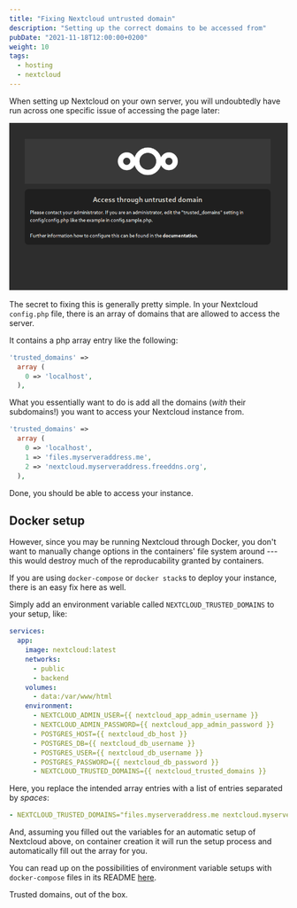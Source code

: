 ```yaml
---
title: "Fixing Nextcloud untrusted domain"
description: "Setting up the correct domains to be accessed from"
pubDate: "2021-11-18T12:00:00+0200"
weight: 10
tags:
  - hosting
  - nextcloud
---
```


When setting up Nextcloud on your own server,
you will undoubtedly have run across one specific issue of accessing the page later:

![trying to access Nextcloud from an untrusted domain](untrusted.png)

The secret to fixing this is generally pretty simple.
In your Nextcloud `config.php` file, there is an array of domains that are allowed to access the server.

It contains a php array entry like the following:

```php
'trusted_domains' =>
  array (
    0 => 'localhost',
  ),
```

What you essentially want to do is add all the domains
(_with_ their subdomains!)
you want to access your Nextcloud instance from.

```php
'trusted_domains' =>
  array (
    0 => 'localhost',
    1 => 'files.myserveraddress.me',
    2 => 'nextcloud.myserveraddress.freeddns.org',
  ),
```

Done, you should be able to access your instance.

## Docker setup

However, since you may be running Nextcloud through Docker,
you don't want to manually change options in the containers' file system around ---
this would destroy much of the reproducability granted by containers.

If you are using `docker-compose` or `docker stack`s to deploy your instance,
there is an easy fix here as well.

Simply add an environment variable called `NEXTCLOUD_TRUSTED_DOMAINS` to your setup,
like:

```yml
services:
  app:
    image: nextcloud:latest
    networks:
      - public
      - backend
    volumes:
      - data:/var/www/html
    environment:
      - NEXTCLOUD_ADMIN_USER={{ nextcloud_app_admin_username }}
      - NEXTCLOUD_ADMIN_PASSWORD={{ nextcloud_app_admin_password }}
      - POSTGRES_HOST={{ nextcloud_db_host }}
      - POSTGRES_DB={{ nextcloud_db_username }}
      - POSTGRES_USER={{ nextcloud_db_username }}
      - POSTGRES_PASSWORD={{ nextcloud_db_password }}
      - NEXTCLOUD_TRUSTED_DOMAINS={{ nextcloud_trusted_domains }}
```

Here, you replace the intended array entries with a list of entries separated by _spaces_:

```yml
- NEXTCLOUD_TRUSTED_DOMAINS="files.myserveraddress.me nextcloud.myserveraddress.freeddns.org"
```

And, assuming you filled out the variables for an automatic setup of Nextcloud above,
on container creation it will run the setup process and automatically fill out the array for you.

You can read up on the possibilities of environment variable setups with `docker-compose` files in its README [here](https://github.com/docker-library/docs/blob/master/nextcloud/README.md).

Trusted domains, out of the box.
